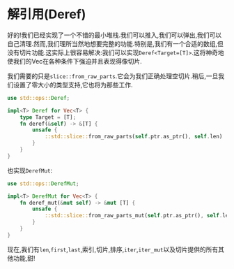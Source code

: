 # 解引用(Deref)

好的!我们已经实现了一个不错的最小堆栈.我们可以推入,我们可以弹出,我们可以自己清理.然而,我们理所当然地想要完整的功能.特别是,我们有一个合适的数组,但没有切片功能.这实际上很容易解决:我们可以实现`Deref<Target=[T]>`.这将神奇地使我们的Vec在各种条件下强迫并且表现得像切片.

我们需要的只是`slice::from_raw_parts`.它会为我们正确处理空切片.稍后,一旦我们设置了零大小的类型支持,它也将为那些工作.

```Rust
use std::ops::Deref;

impl<T> Deref for Vec<T> {
    type Target = [T];
    fn deref(&self) -> &[T] {
        unsafe {
            ::std::slice::from_raw_parts(self.ptr.as_ptr(), self.len)
        }
    }
}
```

也实现`DerefMut`:

```Rust
use std::ops::DerefMut;

impl<T> DerefMut for Vec<T> {
    fn deref_mut(&mut self) -> &mut [T] {
        unsafe {
            ::std::slice::from_raw_parts_mut(self.ptr.as_ptr(), self.len)
        }
    }
}
```

现在,我们有`len`,`first`,`last`,索引,切片,排序,`iter`,`iter_mut`以及切片提供的所有其他功能,甜!